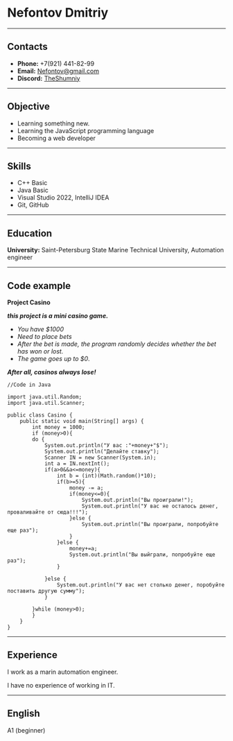 # Nefontov Dmitriy
----
## Contacts
* **Phone:** +7(921) 441-82-99
* **Email:** Nefontov@gmail.com
* **Discord:** [TheShumniy](https://discordapp.com/users/424598991058239488/)
----
## Objective
* Learning something new. 
* Learning the JavaScript programming language
* Becoming a web developer 
----
## Skills
* C++ Basic
* Java Basic
* Visual Studio 2022, IntelliJ IDEA
* Git, GitHub
----
## Education
**University:** Saint-Petersburg State Marine Technical University, Automation engineer

----
## Code example
**Project Casino** 

***this project is a mini casino game.***
* *You have $1000*
* *Need to place bets*
* *After the bet is made, the program randomly decides whether the bet has won or lost.* 
* *The game goes up to $0*.

***After all, casinos always lose!*** 
``` 
//Code in Java

import java.util.Random;
import java.util.Scanner;

public class Casino {
    public static void main(String[] args) {
        int money = 1000;
        if (money>0){
        do {
            System.out.println("У вас :"+money+"$");
            System.out.println("Делайте ставку");
            Scanner IN = new Scanner(System.in);
            int a = IN.nextInt();
            if(a>0&&a<=money){
                int b = (int)(Math.random()*10);
                if(b>=5){
                    money -= a;
                    if(money<=0){
                        System.out.println("Вы проиграли!");
                        System.out.println("У вас не осталось денег, проваливайте от сюда!!!");
                    }else {
                        System.out.println("Вы проиграли, попробуйте еще раз");
                    }
                }else {
                    money+=a;
                    System.out.println("Вы выйграли, попробуйте еще раз");
                }

            }else {
                System.out.println("У вас нет столько денег, поробуйте поставить другую сумму");
            }

        }while (money>0);
        }
    }
}
```
----
## Experience
I work as a marin automation engineer.

I have no experience of working in IT.

----
## English
A1 (beginner)
